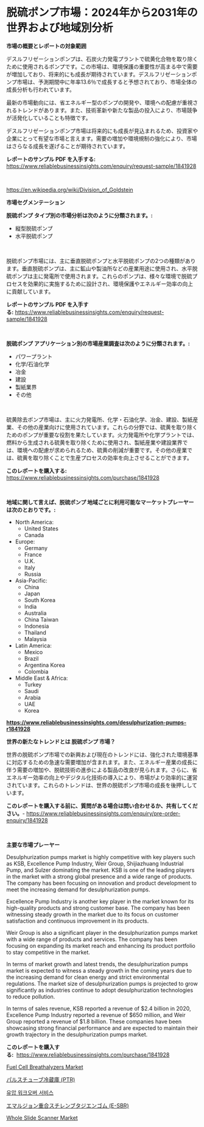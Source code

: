 <p><h1>脱硫ポンプ市場：2024年から2031年の世界および地域別分析</h1></p><p><strong>市場の概要とレポートの対象範囲</strong></p>
<p><p>デスルフリゼーションポンプは、石炭火力発電プラントで硫黄化合物を取り除くために使用されるポンプです。この市場は、環境保護の重要性が高まる中で需要が増加しており、将来的にも成長が期待されています。デスルフリゼーションポンプ市場は、予測期間中に年率13.6％で成長すると予想されており、市場全体の成長分析も行われています。</p><p>最新の市場動向には、省エネルギー型のポンプの開発や、環境への配慮が重視されるトレンドがあります。また、技術革新や新たな製品の投入により、市場競争が活発化していることも特徴です。</p><p>デスルフリゼーションポンプ市場は将来的にも成長が見込まれるため、投資家や企業にとって有望な市場と言えます。需要の増加や環境規制の強化により、市場はさらなる成長を遂げることが期待されています。</p></p>
<p><strong>レポートのサンプル PDF を入手する:</strong> <a href="https://www.reliablebusinessinsights.com/enquiry/request-sample/1841928">https://www.reliablebusinessinsights.com/enquiry/request-sample/1841928</a></p>
<p>&nbsp;</p>
<p><a href="https://en.wikipedia.org/wiki/Division_of_Goldstein">https://en.wikipedia.org/wiki/Division_of_Goldstein</a></p>
<p><strong>市場セグメンテーション</strong></p>
<p><strong>脱硫ポンプ タイプ別の市場分析は次のように分類されます。:</strong></p>
<p><ul><li>縦型脱硫ポンプ</li><li>水平脱硫ポンプ</li></ul></p>
<p>&nbsp;</p>
<p><p>脱硫ポンプ市場には、主に垂直脱硫ポンプと水平脱硫ポンプの2つの種類があります。垂直脱硫ポンプは、主に鉱山や製油所などの産業用途に使用され、水平脱硫ポンプは主に発電所で使用されます。これらのポンプは、様々な環境で脱硫プロセスを効果的に実施するために設計され、環境保護やエネルギー効率の向上に貢献しています。</p></p>
<p><strong>レポートのサンプル PDF を入手する:</strong>&nbsp;<a href="https://www.reliablebusinessinsights.com/enquiry/request-sample/1841928">https://www.reliablebusinessinsights.com/enquiry/request-sample/1841928</a></p>
<p>&nbsp;</p>
<p><strong> 脱硫ポンプ アプリケーション別の市場産業調査は次のように分類されます。:</strong></p>
<p><ul><li>パワープラント</li><li>化学/石油化学</li><li>冶金</li><li>建設</li><li>製紙業界</li><li>その他</li></ul></p>
<p>&nbsp;</p>
<p><p>硫黄除去ポンプ市場は、主に火力発電所、化学・石油化学、冶金、建設、製紙産業、その他の産業向けに使用されています。これらの分野では、硫黄を取り除くためのポンプが重要な役割を果たしています。火力発電所や化学プラントでは、燃料から生成される硫黄を取り除くために使用され、製紙産業や建設業界では、環境への配慮が求められるため、硫黄の削減が重要です。その他の産業では、硫黄を取り除くことで生産プロセスの効率を向上させることができます。</p></p>
<p><strong>このレポートを購入する:</strong>&nbsp; <a href="https://www.reliablebusinessinsights.com/purchase/1841928">https://www.reliablebusinessinsights.com/purchase/1841928</a></p>
<p>&nbsp;</p>
<p><strong>地域に関して言えば、脱硫ポンプ 地域ごとに利用可能なマーケットプレーヤーは次のとおりです。:</strong></p>
<p><ul>
    <li>
        North America:
        <ul>
            <li>United States</li>
            <li>Canada</li>
        </ul>
    </li>
    <li>
        Europe:
        <ul>
            <li>Germany</li>
            <li>France</li>
            <li>U.K.</li>
            <li>Italy</li>
            <li>Russia</li>
        </ul>
    </li>
    <li>
        Asia-Pacific:
        <ul>
            <li>China</li>
            <li>Japan</li>
            <li>South Korea</li>
            <li>India</li>
            <li>Australia</li>
            <li>China Taiwan</li>
            <li>Indonesia</li>
            <li>Thailand</li>
            <li>Malaysia</li>
        </ul>
    </li>
    <li>
        Latin America:
        <ul>
            <li>Mexico</li>
            <li>Brazil</li>
            <li>Argentina Korea</li>
            <li>Colombia</li>
        </ul>
    </li>
    <li>
        Middle East & Africa:
        <ul>
            <li>Turkey</li>
            <li>Saudi</li>
            <li>Arabia</li>
            <li>UAE</li>
            <li>Korea</li>
        </ul>
    </li>
    </ul></p>
<p><strong><a href="https://www.reliablebusinessinsights.com/desulphurization-pumps-r1841928">https://www.reliablebusinessinsights.com/desulphurization-pumps-r1841928</a></strong>&nbsp;</p>
<p><strong>世界の新たなトレンドとは 脱硫ポンプ 市場？</strong></p>
<p><p>世界の脱硫ポンプ市場での新興および現在のトレンドには、強化された環境基準に対応するための急速な需要増加が含まれます。また、エネルギー産業の成長に伴う需要の増加や、脱硫技術の進歩による製品の改良が見られます。さらに、省エネルギー効率の向上やデジタル化技術の導入により、市場がより効率的に運営されています。これらのトレンドは、世界の脱硫ポンプ市場の成長を後押ししています。</p></p>
<p><strong>このレポートを購入する前に、質問がある場合は問い合わせるか、共有してください。</strong>- <a href="https://www.reliablebusinessinsights.com/enquiry/pre-order-enquiry/1841928">https://www.reliablebusinessinsights.com/enquiry/pre-order-enquiry/1841928</a></p>
<p>&nbsp;</p>
<p><strong>主要な市場プレーヤー</strong></p>
<p><p>Desulphurization pumps market is highly competitive with key players such as KSB, Excellence Pump Industry, Weir Group, Shijiazhuang Industrial Pump, and Sulzer dominating the market. KSB is one of the leading players in the market with a strong global presence and a wide range of products. The company has been focusing on innovation and product development to meet the increasing demand for desulphurization pumps.</p><p>Excellence Pump Industry is another key player in the market known for its high-quality products and strong customer base. The company has been witnessing steady growth in the market due to its focus on customer satisfaction and continuous improvement in its products.</p><p>Weir Group is also a significant player in the desulphurization pumps market with a wide range of products and services. The company has been focusing on expanding its market reach and enhancing its product portfolio to stay competitive in the market.</p><p>In terms of market growth and latest trends, the desulphurization pumps market is expected to witness a steady growth in the coming years due to the increasing demand for clean energy and strict environmental regulations. The market size of desulphurization pumps is projected to grow significantly as industries continue to adopt desulphurization technologies to reduce pollution.</p><p>In terms of sales revenue, KSB reported a revenue of $2.4 billion in 2020, Excellence Pump Industry reported a revenue of $650 million, and Weir Group reported a revenue of $1.8 billion. These companies have been showcasing strong financial performance and are expected to maintain their growth trajectory in the desulphurization pumps market.</p></p>
<p><strong>このレポートを購入する:</strong>&nbsp;&nbsp;<a href="https://www.reliablebusinessinsights.com/purchase/1841928">https://www.reliablebusinessinsights.com/purchase/1841928</a></p>
<p><p><a href="https://github.com/nathandecarvalho/Market-Research-Report-List-4/blob/main/fuel-cell-breathalyzers-market.md">Fuel Cell Breathalyzers Market</a></p><p><a href="https://github.com/RudyBoyer2017/Market-Research-Report-List-2/blob/main/5222245161048.md">パルスチューブ冷蔵庫 (PTR)</a></p><p><a href="https://github.com/hzumrdvas204296/Market-Research-Report-List-2/blob/main/5743180173253.md">유압 워크오버 서비스</a></p><p><a href="https://github.com/MosesSpinka1914/Market-Research-Report-List-2/blob/main/4242808161047.md">エマルジョン重合スチレンブタジエンゴム (E-SBR)</a></p><p><a href="https://issuu.com/reportprime-2/docs/whole-slide-scanner-market-size-2030.pptx">Whole Slide Scanner Market</a></p></p>